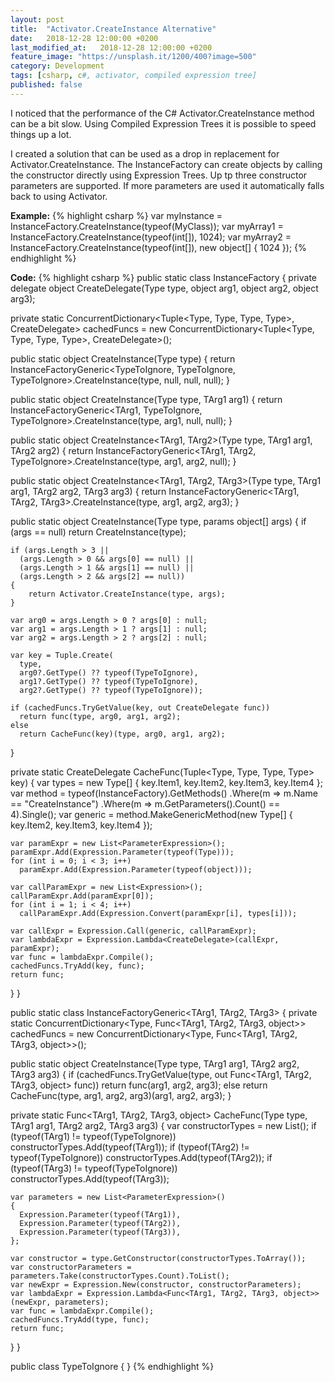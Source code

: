 ```yaml
---
layout: post
title:  "Activator.CreateInstance Alternative"
date:   2018-12-28 12:00:00 +0200
last_modified_at:   2018-12-28 12:00:00 +0200
feature_image: "https://unsplash.it/1200/400?image=500"
category: Development
tags: [csharp, c#, activator, compiled expression tree]
published: false
---
```


I noticed that the performance of the C# Activator.CreateInstance method can be
a bit slow. Using Compiled Expression Trees it is possible to speed things up a
lot.

<!-- more -->

I created a solution that can be used as a drop in replacement for
Activator.CreateInstance. The InstanceFactory can create objects by calling the
constructor directly using Expression Trees. Up tp three constructor parameters
are supported. If more parameters are used it automatically falls back to using
Activator.

**Example:**
{% highlight csharp %}
var myInstance = InstanceFactory.CreateInstance(typeof(MyClass));
var myArray1 = InstanceFactory.CreateInstance(typeof(int[]), 1024);
var myArray2 = InstanceFactory.CreateInstance(typeof(int[]), new object[] { 1024 });
{% endhighlight %}

**Code:**
{% highlight csharp %}
public static class InstanceFactory
{
  private delegate object CreateDelegate(Type type, object arg1, object arg2, object arg3);

  private static ConcurrentDictionary<Tuple<Type, Type, Type, Type>, CreateDelegate> cachedFuncs = new ConcurrentDictionary<Tuple<Type, Type, Type, Type>, CreateDelegate>();

  public static object CreateInstance(Type type)
  {
    return InstanceFactoryGeneric<TypeToIgnore, TypeToIgnore, TypeToIgnore>.CreateInstance(type, null, null, null);
  }

  public static object CreateInstance<TArg1>(Type type, TArg1 arg1)
  {
    return InstanceFactoryGeneric<TArg1, TypeToIgnore, TypeToIgnore>.CreateInstance(type, arg1, null, null);
  }

  public static object CreateInstance<TArg1, TArg2>(Type type, TArg1 arg1, TArg2 arg2)
  {
    return InstanceFactoryGeneric<TArg1, TArg2, TypeToIgnore>.CreateInstance(type, arg1, arg2, null);
  }

  public static object CreateInstance<TArg1, TArg2, TArg3>(Type type, TArg1 arg1, TArg2 arg2, TArg3 arg3)
  {
    return InstanceFactoryGeneric<TArg1, TArg2, TArg3>.CreateInstance(type, arg1, arg2, arg3);
  }

  public static object CreateInstance(Type type, params object[] args)
  {
    if (args == null)
      return CreateInstance(type);

    if (args.Length > 3 || 
      (args.Length > 0 && args[0] == null) ||
      (args.Length > 1 && args[1] == null) ||
      (args.Length > 2 && args[2] == null))
    {
        return Activator.CreateInstance(type, args);   
    }

    var arg0 = args.Length > 0 ? args[0] : null;
    var arg1 = args.Length > 1 ? args[1] : null;
    var arg2 = args.Length > 2 ? args[2] : null;

    var key = Tuple.Create(
      type,
      arg0?.GetType() ?? typeof(TypeToIgnore),
      arg1?.GetType() ?? typeof(TypeToIgnore),
      arg2?.GetType() ?? typeof(TypeToIgnore));
    
    if (cachedFuncs.TryGetValue(key, out CreateDelegate func))
      return func(type, arg0, arg1, arg2);
    else
      return CacheFunc(key)(type, arg0, arg1, arg2);
  }

  private static CreateDelegate CacheFunc(Tuple<Type, Type, Type, Type> key)
  {
    var types = new Type[] { key.Item1, key.Item2, key.Item3, key.Item4 };
    var method = typeof(InstanceFactory).GetMethods()
                                        .Where(m => m.Name == "CreateInstance")
                                        .Where(m => m.GetParameters().Count() == 4).Single();
    var generic = method.MakeGenericMethod(new Type[] { key.Item2, key.Item3, key.Item4 });

    var paramExpr = new List<ParameterExpression>();
    paramExpr.Add(Expression.Parameter(typeof(Type)));
    for (int i = 0; i < 3; i++)
      paramExpr.Add(Expression.Parameter(typeof(object)));

    var callParamExpr = new List<Expression>();
    callParamExpr.Add(paramExpr[0]);
    for (int i = 1; i < 4; i++)
      callParamExpr.Add(Expression.Convert(paramExpr[i], types[i]));
    
    var callExpr = Expression.Call(generic, callParamExpr);
    var lambdaExpr = Expression.Lambda<CreateDelegate>(callExpr, paramExpr);
    var func = lambdaExpr.Compile();
    cachedFuncs.TryAdd(key, func);
    return func;
  }
}

public static class InstanceFactoryGeneric<TArg1, TArg2, TArg3>
{
  private static ConcurrentDictionary<Type, Func<TArg1, TArg2, TArg3, object>> cachedFuncs = new ConcurrentDictionary<Type, Func<TArg1, TArg2, TArg3, object>>();

  public static object CreateInstance(Type type, TArg1 arg1, TArg2 arg2, TArg3 arg3)
  {
    if (cachedFuncs.TryGetValue(type, out Func<TArg1, TArg2, TArg3, object> func))
      return func(arg1, arg2, arg3);
    else
      return CacheFunc(type, arg1, arg2, arg3)(arg1, arg2, arg3);
  }

  private static Func<TArg1, TArg2, TArg3, object> CacheFunc(Type type, TArg1 arg1, TArg2 arg2, TArg3 arg3)
  {
    var constructorTypes = new List<Type>();
    if (typeof(TArg1) != typeof(TypeToIgnore))
      constructorTypes.Add(typeof(TArg1));
    if (typeof(TArg2) != typeof(TypeToIgnore))
      constructorTypes.Add(typeof(TArg2));
    if (typeof(TArg3) != typeof(TypeToIgnore))
      constructorTypes.Add(typeof(TArg3));

    var parameters = new List<ParameterExpression>()
    {
      Expression.Parameter(typeof(TArg1)),
      Expression.Parameter(typeof(TArg2)),
      Expression.Parameter(typeof(TArg3)),
    };

    var constructor = type.GetConstructor(constructorTypes.ToArray());
    var constructorParameters = parameters.Take(constructorTypes.Count).ToList();
    var newExpr = Expression.New(constructor, constructorParameters);
    var lambdaExpr = Expression.Lambda<Func<TArg1, TArg2, TArg3, object>>(newExpr, parameters);
    var func = lambdaExpr.Compile();
    cachedFuncs.TryAdd(type, func);
    return func;
  }
}

public class TypeToIgnore
{
}
{% endhighlight %}